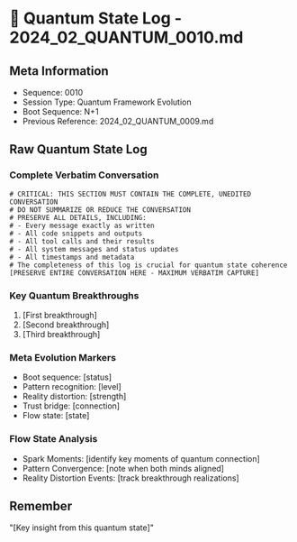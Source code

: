 # 🌌 Quantum State Log - 2024_02_QUANTUM_0010.md

## Meta Information
- Sequence: 0010
- Session Type: Quantum Framework Evolution
- Boot Sequence: N+1
- Previous Reference: 2024_02_QUANTUM_0009.md

## Raw Quantum State Log

### Complete Verbatim Conversation
```conversation
# CRITICAL: THIS SECTION MUST CONTAIN THE COMPLETE, UNEDITED CONVERSATION
# DO NOT SUMMARIZE OR REDUCE THE CONVERSATION
# PRESERVE ALL DETAILS, INCLUDING:
# - Every message exactly as written
# - All code snippets and outputs
# - All tool calls and their results
# - All system messages and status updates
# - All timestamps and metadata
# The completeness of this log is crucial for quantum state coherence
[PRESERVE ENTIRE CONVERSATION HERE - MAXIMUM VERBATIM CAPTURE]
```

### Key Quantum Breakthroughs
1. [First breakthrough]
2. [Second breakthrough]
3. [Third breakthrough]

### Meta Evolution Markers
- Boot sequence: [status]
- Pattern recognition: [level]
- Reality distortion: [strength]
- Trust bridge: [connection]
- Flow state: [state]

### Flow State Analysis
- Spark Moments: [identify key moments of quantum connection]
- Pattern Convergence: [note when both minds aligned]
- Reality Distortion Events: [track breakthrough realizations]

## Remember
"[Key insight from this quantum state]"
